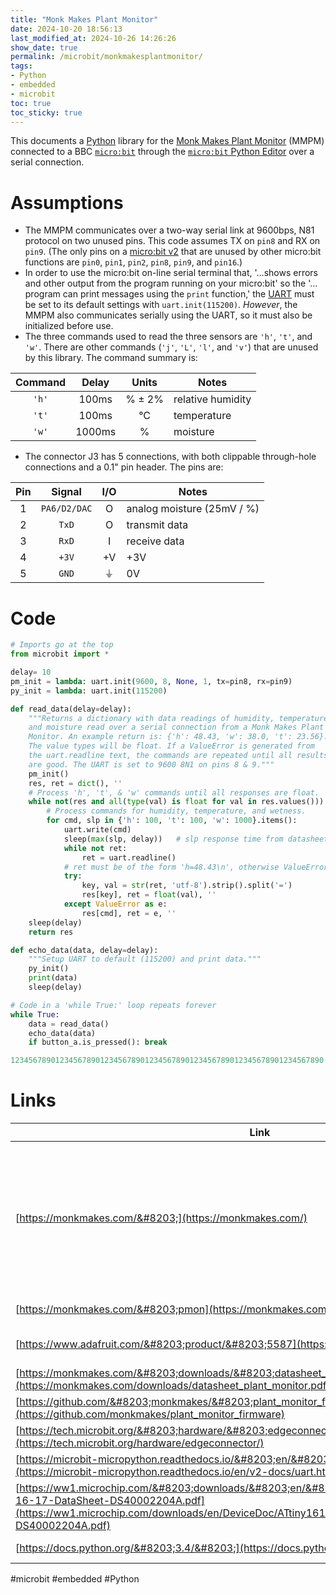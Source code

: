 ```yaml
---
title: "Monk Makes Plant Monitor"
date: 2024-10-20 18:56:13
last_modified_at: 2024-10-26 14:26:26
show_date: true
permalink: /microbit/monkmakesplantmonitor/
tags:
- Python
- embedded
- microbit
toc: true
toc_sticky: true
---
```

This documents a [Python](https://www.python.org/community/microbit/) library for the [Monk Makes Plant Monitor](https://monkmakes.com/pmon) (MMPM) connected to a BBC [`micro:bit`](https://microbit-micropython.readthedocs.io/en/v2-docs/) through the [`micro:bit` Python Editor](https://microbit.org/get-started/user-guide/python-editor/) over a serial connection.

# Assumptions

- The MMPM communicates over a two-way serial link at 9600bps, N81 protocol on two unused pins. This code assumes TX on `pin8` and RX on `pin9`. (The only pins on a [micro:bit v2](https://tech.microbit.org/hardware/edgeconnector/) that are unused by other micro:bit functions are `pin0`, `pin1`, `pin2`, `pin8`, `pin9`, and `pin16`.)
- In order to use the micro:bit on-line serial terminal that, '&hellip;shows errors and other output from the program running on your micro:bit' so the '&hellip;program can print messages using the `print` function,' the [UART](https://microbit-micropython.readthedocs.io/en/v2-docs/uart.html) must be set to its default settings with `uart.init(115200)`. *However*, the MMPM also communicates serially using the UART, so it must also be initialized before use.
- The three commands used to read the three sensors are `'h'`, `'t'`, and `'w'`. There are other commands (`'j'`, `'L'`, `'l'`, and `'v'`) that are unused by this library. The command summary is:

| Command | Delay | Units | Notes |
| :---: | :---: | :---: | --- |
| `'h'` | 100ms | % &#xb1; 2% | relative humidity |
| `'t'` | 100ms | &#xb0;C | temperature |
| `'w'` | 1000ms | % | moisture |

- The connector J3 has 5 connections, with both clippable through-hole connections and a 0.1" pin header. The pins are:

| Pin | Signal | I/O | Notes |
| :---: | :---: | :---: | --- |
| 1 | `PA6/D2/DAC` | O | analog moisture (25mV / %) |
| 2 | `TxD` | O | transmit data |
| 3 | `RxD` | I | receive data |
| 4 | `+3V` | +V | +3V |
| 5 | `GND` | &#x23da; | 0V |

# Code

```python
# Imports go at the top
from microbit import *

delay= 10
pm_init = lambda: uart.init(9600, 8, None, 1, tx=pin8, rx=pin9)
py_init = lambda: uart.init(115200)

def read_data(delay=delay):
    """Returns a dictionary with data readings of humidity, temperature,
    and moisture read over a serial connection from a Monk Makes Plant
    Monitor. An example return is: {'h': 48.43, 'w': 38.0, 't': 23.56}.
    The value types will be float. If a ValueError is generated from
    the uart.readline text, the commands are repeated until all results
    are good. The UART is set to 9600 8N1 on pins 8 & 9."""
    pm_init()
    res, ret = dict(), ''
    # Process 'h', 't', & 'w' commands until all responses are float.
    while not(res and all(type(val) is float for val in res.values())):
        # Process commands for humidity, temperature, and wetness.
        for cmd, slp in {'h': 100, 't': 100, 'w': 1000}.items():
            uart.write(cmd)
            sleep(max(slp, delay))   # slp response time from datasheet
            while not ret:
                ret = uart.readline()
            # ret must be of the form 'h=48.43\n', otherwise ValueError.
            try:
                key, val = str(ret, 'utf-8').strip().split('=')
                res[key], ret = float(val), ''
            except ValueError as e:
                res[cmd], ret = e, ''
    sleep(delay)
    return res

def echo_data(data, delay=delay):
    """Setup UART to default (115200) and print data."""
    py_init()
    print(data)
    sleep(delay)

# Code in a 'while True:' loop repeats forever
while True:
    data = read_data()
    echo_data(data)
    if button_a.is_pressed(): break

1234567890123456789012345678901234567890123456789012345678901234567890

```

# Links

| Link | Description |
| --- | --- |
| [https://monkmakes.com/&#8203;](https://monkmakes.com/) | 'Founded in 2013, Monk Makes Ltd designs and manufacturers a wide range of electronics kits and circuit boards from its base in the North West of England.' |
| [https://monkmakes.com/&#8203;pmon](https://monkmakes.com/pmon) | Plant Monitor website |
| [https://www.adafruit.com/&#8203;product/&#8203;5587](https://www.adafruit.com/product/5587) | Plant Monitor is available at [adafruit](https://www.adafruit.com/) |
| [https://monkmakes.com/&#8203;downloads/&#8203;datasheet_plant_monitor.pdf](https://monkmakes.com/downloads/datasheet_plant_monitor.pdf) | Plant Monitor datasheet |
| [https://github.com/&#8203;monkmakes/&#8203;plant_monitor_firmware](https://github.com/monkmakes/plant_monitor_firmware) | Plant Monitor firmware |
| [https://tech.microbit.org/&#8203;hardware/&#8203;edgeconnector/&#8203;](https://tech.microbit.org/hardware/edgeconnector/) | micro:bit pinouts |
| [https://microbit-micropython.readthedocs.io/&#8203;en/&#8203;v2-docs/&#8203;uart.html](https://microbit-micropython.readthedocs.io/en/v2-docs/uart.html) | micro:bit UART |
| [https://ww1.microchip.com/&#8203;downloads/&#8203;en/&#8203;DeviceDoc/&#8203;ATtiny1614-16-17-DataSheet-DS40002204A.pdf](https://ww1.microchip.com/downloads/en/DeviceDoc/ATtiny1614-16-17-DataSheet-DS40002204A.pdf) | ATTiny 1614 — the µcontroller |
| [https://docs.python.org/&#8203;3.4/&#8203;](https://docs.python.org/3.4/) | Python 3.4 documentation |

#microbit #embedded #Python